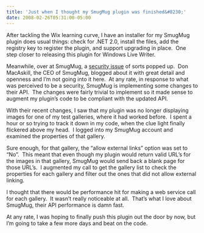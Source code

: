 ```yaml
---
title: 'Just when I thought my SmugMug plugin was finished&#8230;'
date: 2008-02-26T05:31:00-05:00
---
```

After tackling the Wix learning curve, I have an installer for my SmugMug plugin does usual things: check for .NET 2.0, install the files, add the registry key to register the plugin, and support upgrading in place.  One step closer to releasing this plugin for Windows Live Writer.

Meanwhile, over at SmugMug, a [security issue](http://blogs.smugmug.com/don/2008/01/28/your-private-photos-are-still-private/ "SmugBlog: Don MacAskill - Your private photos are still private.") of sorts popped up.  Don MacAskill, the CEO of SmugMug, blogged about it with great detail and openness and I&#8217;m not going into it here.  At any rate, in response to what was perceived to be a security, SmugMug is implementing some changes to their API.  The changes were fairly trivial to implement so it made sense to augment my plugin&#8217;s code to be compliant with the updated API.

With their recent changes, I saw that my plugin was no longer displaying images for one of my test galleries, where it had worked before.  I spent a hour or so trying to track it down in my code, when the clue light finally flickered above my head.  I logged into my SmugMug account and examined the properties of that gallery.  

Sure enough, for that gallery, the &#8220;allow external links&#8221; option was set to &#8220;No&#8221;.  This meant that even though my plugin would return valid URL&#8217;s for the images in that gallery, SmugMug would send back a blank page for those URL&#8217;s.  I augmented my call to get the gallery list to check the properties for each gallery and filter out the ones that did not allow external linking.

I thought that there would be performance hit for making a web service call for each gallery.  It wasn&#8217;t really noticeable at all.  That&#8217;s what I love about SmugMug, their API performance is damn fast.

At any rate, I was hoping to finally push this plugin out the door by now, but I&#8217;m going to take a few more days and beat on the code.
